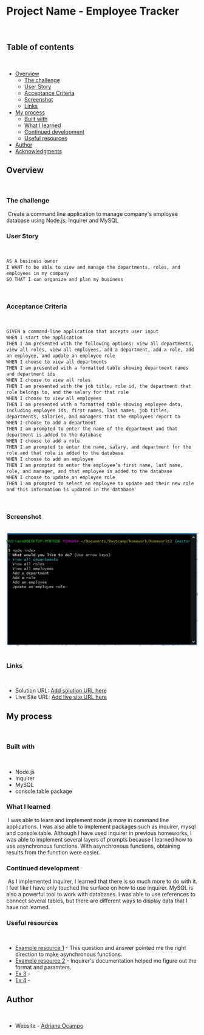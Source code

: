 # Project Name - Employee Tracker
​
## Table of contents
​
- [Overview](#overview)
  - [The challenge](#the-challenge)
  - [User Story](#user-story)
  - [Acceptance Criteria](#acceptance-criteria)
  - [Screenshot](#screenshot)
  - [Links](#links)
- [My process](#my-process)
  - [Built with](#built-with)
  - [What I learned](#what-i-learned)
  - [Continued development](#continued-development)
  - [Useful resources](#useful-resources)
- [Author](#author)
- [Acknowledgments](#acknowledgments)
​
## Overview
​
### The challenge
​
Create a command line application to manage company's employee database using Node.js, Inquirer and MySQL
​
### User Story
​
```
AS A business owner
I WANT to be able to view and manage the departments, roles, and employees in my company
SO THAT I can organize and plan my business
```
​
### Acceptance Criteria
​
```
GIVEN a command-line application that accepts user input
WHEN I start the application
THEN I am presented with the following options: view all departments, view all roles, view all employees, add a department, add a role, add an employee, and update an employee role
WHEN I choose to view all departments
THEN I am presented with a formatted table showing department names and department ids
WHEN I choose to view all roles
THEN I am presented with the job title, role id, the department that role belongs to, and the salary for that role
WHEN I choose to view all employees
THEN I am presented with a formatted table showing employee data, including employee ids, first names, last names, job titles, departments, salaries, and managers that the employees report to
WHEN I choose to add a department
THEN I am prompted to enter the name of the department and that department is added to the database
WHEN I choose to add a role
THEN I am prompted to enter the name, salary, and department for the role and that role is added to the database
WHEN I choose to add an employee
THEN I am prompted to enter the employee’s first name, last name, role, and manager, and that employee is added to the database
WHEN I choose to update an employee role
THEN I am prompted to select an employee to update and their new role and this information is updated in the database
```
​
### Screenshot
​
![](./assets/images/screenshot.JPG)
​
### Links
​
- Solution URL: [Add solution URL here](https://your-solution-url.com)
- Live Site URL: [Add live site URL here](https://your-live-site-url.com)
​
## My process
​
### Built with
​
- Node.js
- Inquirer
- MySQL
- console.table package

### What I learned
​
I was able to learn and implement node.js more in command line applications. I was also able to implement packages such as inquirer, mysql and console.table. Although I have used inquirer in previous homeworks, I was able to implement several layers of prompts because I learned how to use asynchronous functions. With asynchronous functions, obtaining results from the function were easier. 
​
### Continued development
​
As I implemented inquirer, I learned that there is so much more to do with it. I feel like I have only touched the surface on how to use inquirer. MySQL is also a powerful tool to work with databases. I was able to use references to connect several tables, but there are different ways to display data that I have not learned. 
​
### Useful resources
​
- [Example resource 1](https://stackoverflow.com/questions/61262212/how-to-make-a-function-to-query-mysql-in-nodejs) - This question and answer pointed me the right direction to make asynchronous functions. 
- [Example resource 2](https://www.npmjs.com/package//inquirer?activeTab=readme) - Inquirer's documentation helped me figure out the format and paramters. 
- [Ex 3](https://www.w3schools.com/sql/default.asp) - 
- [Ex 4](https://javascript.info/async-await) -

## Author
​
- Website - [Adriane Ocampo](https://ocampoad.github.io/Adriane_Ocampo_Portfolio/)
